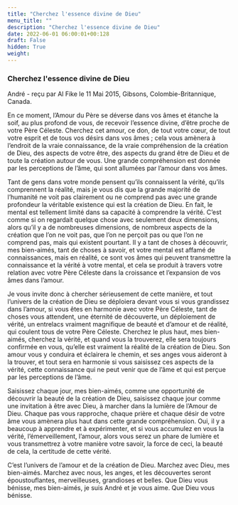```yaml
---
title: "Cherchez l'essence divine de Dieu"
menu_title: ""
description: "Cherchez l'essence divine de Dieu"
date: 2022-06-01 06:00:01+00:128
draft: False
hidden: True
weight:
---
```

### Cherchez l'essence divine de Dieu

André - reçu par Al Fike le 11 Mai 2015, Gibsons, Colombie-Britannique, Canada.

En ce moment, l’Amour du Père se déverse dans vos âmes et étanche la soif, au plus profond de vous, de recevoir l’essence divine, d’être proche de votre Père Céleste. Cherchez cet amour, ce don, de tout votre cœur, de tout votre esprit et de tous vos désirs dans vos âmes ; cela vous amènera à l’endroit de la vraie connaissance, de la vraie compréhension de la création de Dieu, des aspects de votre être, des aspects du grand être de Dieu et de toute la création autour de vous. Une grande compréhension est donnée par les perceptions de l’âme, qui sont allumées par l’amour dans vos âmes.

Tant de gens dans votre monde pensent qu’ils connaissent la vérité, qu’ils comprennent la réalité, mais je vous dis que la grande majorité de l’humanité ne voit pas clairement ou ne comprend pas avec une grande profondeur la véritable existence qui est la création de Dieu. En fait, le mental est tellement limité dans sa capacité à comprendre la vérité. C’est comme si on regardait quelque chose avec seulement deux dimensions, alors qu’il y a de nombreuses dimensions, de nombreux aspects de la création que l’on ne voit pas, que l’on ne perçoit pas ou que l’on ne comprend pas, mais qui existent pourtant. Il y a tant de choses à découvrir, mes bien-aimés, tant de choses à savoir, et votre mental est affamé de connaissances, mais en réalité, ce sont vos âmes qui peuvent transmettre la connaissance et la vérité à votre mental, et cela se produit à travers votre relation avec votre Père Céleste dans la croissance et l’expansion de vos âmes dans l’amour.

Je vous invite donc à chercher sérieusement de cette manière, et tout l’univers de la création de Dieu se déploiera devant vous si vous grandissez dans l’amour, si vous êtes en harmonie avec votre Père Céleste, tant de choses vous attendent, une éternité de découverte, un déploiement de vérité, un entrelacs vraiment magnifique de beauté et d’amour et de réalité, qui coulent tous de votre Père Céleste. Cherchez le plus haut, mes bien-aimés, cherchez la vérité, et quand vous la trouverez, elle sera toujours confirmée en vous, qu’elle est vraiment la réalité de la création de Dieu. Son amour vous y conduira et éclairera le chemin, et ses anges vous aideront à la trouver, et tout sera en harmonie si vous saisissez ces aspects de la vérité, cette connaissance qui ne peut venir que de l’âme et qui est perçue par les perceptions de l’âme.

Saisissez chaque jour, mes bien-aimés, comme une opportunité de découvrir la beauté de la création de Dieu, saisissez chaque jour comme une invitation à être avec Dieu, à marcher dans la lumière de l’Amour de Dieu. Chaque pas vous rapproche, chaque prière et chaque désir de votre âme vous amènera plus haut dans cette grande compréhension. Oui, il y a beaucoup à apprendre et à expérimenter, et si vous accumulez en vous la vérité, l’émerveillement, l’amour, alors vous serez un phare de lumière et vous transmettrez à votre manière votre savoir, la force de ceci, la beauté de cela, la certitude de cette vérité.

C’est l’univers de l’amour et de la création de Dieu. Marchez avec Dieu, mes bien-aimés. Marchez avec nous, les anges, et les découvertes seront époustouflantes, merveilleuses, grandioses et belles. Que Dieu vous bénisse, mes bien-aimés, je suis André et je vous aime. Que Dieu vous bénisse.
